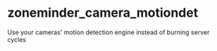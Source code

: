 # zoneminder_camera_motiondet
Use your cameras' motion detection engine instead of burning server cycles
